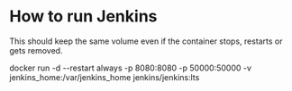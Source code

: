 # How to run Jenkins

This should keep the same volume even if the container stops, restarts or gets
removed.

docker run -d --restart always -p 8080:8080 -p 50000:50000 -v jenkins_home:/var/jenkins_home
jenkins/jenkins:lts
